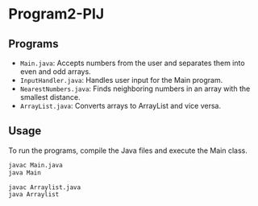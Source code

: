 # Program2-PIJ
## Programs

- `Main.java`: Accepts numbers from the user and separates them into even and odd arrays.
- `InputHandler.java`: Handles user input for the Main program.
- `NearestNumbers.java`: Finds neighboring numbers in an array with the smallest distance.
- `ArrayList.java`: Converts arrays to ArrayList and vice versa.

## Usage

To run the programs, compile the Java files and execute the Main class.

```bash
javac Main.java
java Main

javac Arraylist.java
java Arraylist
